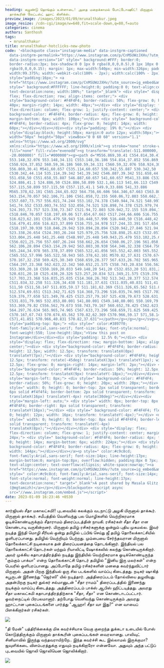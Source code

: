 ```yaml
---
heading: கழுண்டு தொங்கும் உள்ளாடை! அதை மறைக்காமல் போட்டோஷூட்! மிருனால்
  தாக்கூரின் லேட்டஸ்ட் ஹாட் கிளிக்ஸ்.
preview_image: /images/2023/01/09/mrunalthakur.jpeg
image_resize: /cdn-cgi/image/w=640,fit=scale-down,q=80,f=auto
categories: cinema
authors: Santhosh
tags:
  - mrunalthakur
title: mrunalthakur-hotclicks-new-photo
code: '<blockquote class="instagram-media" data-instgrm-captioned
  data-instgrm-permalink="https://www.instagram.com/p/CnMSUWzJXHv/?utm_source=ig_embed&amp;utm_campaign=loading"
  data-instgrm-version="14" style=" background:#FFF; border:0;
  border-radius:3px; box-shadow:0 0 1px 0 rgba(0,0,0,0.5),0 1px 10px 0
  rgba(0,0,0,0.15); margin: 1px; max-width:540px; min-width:326px; padding:0;
  width:99.375%; width:-webkit-calc(100% - 2px); width:calc(100% - 2px);"><div
  style="padding:16px;"> <a
  href="https://www.instagram.com/p/CnMSUWzJXHv/?utm_source=ig_embed&amp;utm_campaign=loading"
  style=" background:#FFFFFF; line-height:0; padding:0 0; text-align:center;
  text-decoration:none; width:100%;" target="_blank"> <div style=" display:
  flex; flex-direction: row; align-items: center;"> <div
  style="background-color: #F4F4F4; border-radius: 50%; flex-grow: 0; height:
  40px; margin-right: 14px; width: 40px;"></div> <div style="display: flex;
  flex-direction: column; flex-grow: 1; justify-content: center;"> <div style="
  background-color: #F4F4F4; border-radius: 4px; flex-grow: 0; height: 14px;
  margin-bottom: 6px; width: 100px;"></div> <div style=" background-color:
  #F4F4F4; border-radius: 4px; flex-grow: 0; height: 14px; width:
  60px;"></div></div></div><div style="padding: 19% 0;"></div> <div
  style="display:block; height:50px; margin:0 auto 12px; width:50px;"><svg
  width="50px" height="50px" viewBox="0 0 60 60" version="1.1"
  xmlns="https://www.w3.org/2000/svg"
  xmlns:xlink="https://www.w3.org/1999/xlink"><g stroke="none" stroke-width="1"
  fill="none" fill-rule="evenodd"><g transform="translate(-511.000000,
  -20.000000)" fill="#000000"><g><path d="M556.869,30.41 C554.814,30.41
  553.148,32.076 553.148,34.131 C553.148,36.186 554.814,37.852 556.869,37.852
  C558.924,37.852 560.59,36.186 560.59,34.131 C560.59,32.076 558.924,30.41
  556.869,30.41 M541,60.657 C535.114,60.657 530.342,55.887 530.342,50
  C530.342,44.114 535.114,39.342 541,39.342 C546.887,39.342 551.658,44.114
  551.658,50 C551.658,55.887 546.887,60.657 541,60.657 M541,33.886 C532.1,33.886
  524.886,41.1 524.886,50 C524.886,58.899 532.1,66.113 541,66.113 C549.9,66.113
  557.115,58.899 557.115,50 C557.115,41.1 549.9,33.886 541,33.886
  M565.378,62.101 C565.244,65.022 564.756,66.606 564.346,67.663 C563.803,69.06
  563.154,70.057 562.106,71.106 C561.058,72.155 560.06,72.803 558.662,73.347
  C557.607,73.757 556.021,74.244 553.102,74.378 C549.944,74.521 548.997,74.552
  541,74.552 C533.003,74.552 532.056,74.521 528.898,74.378 C525.979,74.244
  524.393,73.757 523.338,73.347 C521.94,72.803 520.942,72.155 519.894,71.106
  C518.846,70.057 518.197,69.06 517.654,67.663 C517.244,66.606 516.755,65.022
  516.623,62.101 C516.479,58.943 516.448,57.996 516.448,50 C516.448,42.003
  516.479,41.056 516.623,37.899 C516.755,34.978 517.244,33.391 517.654,32.338
  C518.197,30.938 518.846,29.942 519.894,28.894 C520.942,27.846 521.94,27.196
  523.338,26.654 C524.393,26.244 525.979,25.756 528.898,25.623 C532.057,25.479
  533.004,25.448 541,25.448 C548.997,25.448 549.943,25.479 553.102,25.623
  C556.021,25.756 557.607,26.244 558.662,26.654 C560.06,27.196 561.058,27.846
  562.106,28.894 C563.154,29.942 563.803,30.938 564.346,32.338 C564.756,33.391
  565.244,34.978 565.378,37.899 C565.522,41.056 565.552,42.003 565.552,50
  C565.552,57.996 565.522,58.943 565.378,62.101 M570.82,37.631 C570.674,34.438
  570.167,32.258 569.425,30.349 C568.659,28.377 567.633,26.702 565.965,25.035
  C564.297,23.368 562.623,22.342 560.652,21.575 C558.743,20.834 556.562,20.326
  553.369,20.18 C550.169,20.033 549.148,20 541,20 C532.853,20 531.831,20.033
  528.631,20.18 C525.438,20.326 523.257,20.834 521.349,21.575 C519.376,22.342
  517.703,23.368 516.035,25.035 C514.368,26.702 513.342,28.377 512.574,30.349
  C511.834,32.258 511.326,34.438 511.181,37.631 C511.035,40.831 511,41.851
  511,50 C511,58.147 511.035,59.17 511.181,62.369 C511.326,65.562 511.834,67.743
  512.574,69.651 C513.342,71.625 514.368,73.296 516.035,74.965 C517.703,76.634
  519.376,77.658 521.349,78.425 C523.257,79.167 525.438,79.673 528.631,79.82
  C531.831,79.965 532.853,80.001 541,80.001 C549.148,80.001 550.169,79.965
  553.369,79.82 C556.562,79.673 558.743,79.167 560.652,78.425 C562.623,77.658
  564.297,76.634 565.965,74.965 C567.633,73.296 568.659,71.625 569.425,69.651
  C570.167,67.743 570.674,65.562 570.82,62.369 C570.966,59.17 571,58.147 571,50
  C571,41.851 570.966,40.831 570.82,37.631"></path></g></g></g></svg></div><div
  style="padding-top: 8px;"> <div style=" color:#3897f0;
  font-family:Arial,sans-serif; font-size:14px; font-style:normal;
  font-weight:550; line-height:18px;">View this post on
  Instagram</div></div><div style="padding: 12.5% 0;"></div> <div
  style="display: flex; flex-direction: row; margin-bottom: 14px; align-items:
  center;"><div> <div style="background-color: #F4F4F4; border-radius: 50%;
  height: 12.5px; width: 12.5px; transform: translateX(0px)
  translateY(7px);"></div> <div style="background-color: #F4F4F4; height:
  12.5px; transform: rotate(-45deg) translateX(3px) translateY(1px); width:
  12.5px; flex-grow: 0; margin-right: 14px; margin-left: 2px;"></div> <div
  style="background-color: #F4F4F4; border-radius: 50%; height: 12.5px; width:
  12.5px; transform: translateX(9px) translateY(-18px);"></div></div><div
  style="margin-left: 8px;"> <div style=" background-color: #F4F4F4;
  border-radius: 50%; flex-grow: 0; height: 20px; width: 20px;"></div> <div
  style=" width: 0; height: 0; border-top: 2px solid transparent; border-left:
  6px solid #f4f4f4; border-bottom: 2px solid transparent; transform:
  translateX(16px) translateY(-4px) rotate(30deg)"></div></div><div
  style="margin-left: auto;"> <div style=" width: 0px; border-top: 8px solid
  #F4F4F4; border-right: 8px solid transparent; transform:
  translateY(16px);"></div> <div style=" background-color: #F4F4F4; flex-grow:
  0; height: 12px; width: 16px; transform: translateY(-4px);"></div> <div
  style=" width: 0; height: 0; border-top: 8px solid #F4F4F4; border-left: 8px
  solid transparent; transform: translateY(-4px)
  translateX(8px);"></div></div></div> <div style="display: flex;
  flex-direction: column; flex-grow: 1; justify-content: center; margin-bottom:
  24px;"> <div style=" background-color: #F4F4F4; border-radius: 4px; flex-grow:
  0; height: 14px; margin-bottom: 6px; width: 224px;"></div> <div style="
  background-color: #F4F4F4; border-radius: 4px; flex-grow: 0; height: 14px;
  width: 144px;"></div></div></a><p style=" color:#c9c8cd;
  font-family:Arial,sans-serif; font-size:14px; line-height:17px;
  margin-bottom:0; margin-top:8px; overflow:hidden; padding:8px 0 7px;
  text-align:center; text-overflow:ellipsis; white-space:nowrap;"><a
  href="https://www.instagram.com/p/CnMSUWzJXHv/?utm_source=ig_embed&amp;utm_campaign=loading"
  style=" color:#c9c8cd; font-family:Arial,sans-serif; font-size:14px;
  font-style:normal; font-weight:normal; line-height:17px;
  text-decoration:none;" target="_blank">A post shared by Masala Glitz
  (@mgtamizh)</a></p></div></blockquote> <script async
  src="//www.instagram.com/embed.js"></script>'
date: 2023-01-09 16:23:46 +0530
---
```

கார்ஜியஸ் சீதா மகாலட்சுமி!! புடவையில் கலக்கும் வடநாட்டு அழகி மிருனால் தாக்கூர்.
மிருனால் தாக்கூர். சமீபத்தில் வெளிவந்து பல மொழிகளில் வெற்றிகரமாக ஓடிக்கொண்டிருக்கும் சீதாராமம் திரைப்படத்தின் நாயகி. ரசிகர்கள் சீதா சீதா என கொண்டாடி வருகின்றனர். மிருனால் தமிழ் ரசிகர்களுக்கு ஒன்றும் புதிய முகமல்ல. இவர் நடித்த இந்தி மொழி சீரியல் ஒன்று தமிழில் டப்பிங் செய்து ஜீ தமிழ் தொலைக்காட்சியில் ஒளிபரப்பானது. தமிழில் வெற்றியும் பெற்றது.
மும்பையை சேர்ந்தவரான மிருனால் தொலைக்காட்சி நடிகையாக தன் திரைப்பயனத்தை தொடங்கினார். இந்தியல் பல தொலைக்காட்சி தொடர்கள் மற்றும் ரியாலிட்டி ஷோக்கலில் கலந்து கொண்டிருக்கிறார். அவர் முக்கிய கதாபாத்திரத்தில் நடித்து இந்தியில் வெற்றிகரமாக ஓடிக்கொண்டிருந்த "கும்கும் பாக்யா" என்ற தொலைக்காட்சி தொடர் தமிழில் "இனிய இரு மலர்கள்" என்ற பெயரில் ஒளிபரப்பானது. அப்போதே தமிழ் ரசிகர்களின் மனதை கவர்ந்துவிட்டார் மிருனால்.
அதன் பிறகு இந்தியல் ஒரு சில படங்களில் வாய்ப்பு கிடைத்தது. நடிகர் ஷாகித் கபூருடன் இணைந்து "ஜெர்ஸி" யில் நடித்தார். அத்திரைப்படம் தோல்வியை தழுவியது. அதன்பிறகு நடிகர் துல்கர் சல்மானுடன் "சீதா ராமம்" திரைப்படத்தில் இணைந்து நடிக்கும் வாய்ப்பு கிடைத்தது. அத்திரைப்படம் பாக்ஸ் ஆபிஸ் ஹிட்டடித்தது. அவரது சீதா மகாலட்சுமி கதாபாத்திரத்திற்காக "சீதா, சீதா" என கொண்டாடப்பட்டார். ஓவர்நைட்டில் பிரபலமானார்.
தற்போது வெளிவந்து கொண்டிருக்கும் அவரது ஹாட்டான புகைப்படங்களை பார்த்து "ஆஹா! சீதா வா இது?" என வாயைப் பிளக்கிறார்கள் ரசிகர்கள்.


![](/images/2023/01/09/mrunalthakur-hotclicks-new-photo.jpeg)

"தி மேன்" பத்திரிக்கைக்கு மிக கவர்ச்சியாக வெகு குறைந்த துக்கடா உடையில் போஸ் கொடுத்திருக்கும் மிருனால் தாக்கூரின் புகைப்படங்கள் வைரலானது. பாலிவுட் சினிமாவில் இருந்து வந்தவராயிற்றே.. இந்த கவர்ச்சி கூட இல்லாமல் இருக்குமா?
ஜவுளிக்கடை விளம்பரத்துக்கு எதுவும் நடிக்கிறாரோ என்னவோ. அதுவும் அந்த பட்டுப் புடவையில் ஜொலி ஜொலியென ஜொலிக்கிறார்.

![](/images/2023/01/09/mrunalthakur-hotclicks-new-photo2.jpeg)
